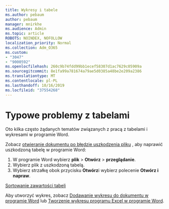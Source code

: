 ```yaml
---
title: Wykresy i tabele
ms.author: pebaum
author: pebaum
manager: mnirkhe
ms.audience: Admin
ms.topic: article
ROBOTS: NOINDEX, NOFOLLOW
localization_priority: Normal
ms.collection: Adm_O365
ms.custom:
- "3047"
- "9000592"
ms.openlocfilehash: 260c9b74fdd99bb1ecef58307d1ac7629c05909a
ms.sourcegitcommit: 8e1fa99a781674a79ae5d0385a48be2e209a2386
ms.translationtype: MT
ms.contentlocale: pl-PL
ms.lasthandoff: 10/16/2019
ms.locfileid: "37554268"
---
```

# <a name="common-issues-with-tables"></a>Typowe problemy z tabelami 

Oto kilka często żądanych tematów związanych z pracą z tabelami i wykresami w programie Word.

Zobacz [otwieranie dokumentu po błędzie uszkodzenia pliku](https://support.office.com/article/47df9d48-2165-4411-a699-1786ac734bc3) , aby naprawić uszkodzoną tabelę w programie Word:

 1. W programie Word wybierz **plik** > **Otwórz** > **przeglądanie**.
 2. Wybierz plik z uszkodzoną tabelą.
 3. Wybierz strzałkę obok przycisku **Otwórz**i wybierz polecenie **Otwórz i napraw**.

[Sortowanie zawartości tabeli](https://support.office.com/article/F8392477-4613-49CD-ABA6-7C2E48F1D91F)

Aby utworzyć wykres, zobacz [Dodawanie wykresu do dokumentu w programie Word](https://support.office.com/article/ff48e3eb-5e04-4368-a39e-20df7c798932) lub [Tworzenie wykresu programu Excel w programie Word](https://support.office.com/article/11A7D2F0-4487-4A9B-BBC6-D50916CD4A57).